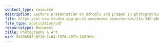 ```yaml
---
content_type: resource
description: Lecture presentation on schools and phases in photographic art.
file: https://ol-ocw-studio-app-qa.s3.amazonaws.com/courses/21a-348-photography-and-truth-spring-2008/3410b5450f1d1c04f97d407fef40fb9b_MIT21A_348S08_schools.pdf
file_type: application/pdf
resourcetype: Document
title: Photography & Art
uid: 3410b545-0f1d-1c04-f97d-407fef40fb9b
---
```

